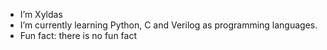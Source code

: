 - I’m Xyldas
- I’m currently learning Python, C and Verilog as programming languages.
- Fun fact: there is no fun fact
